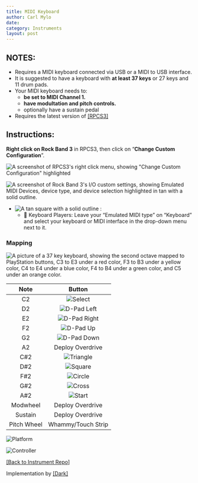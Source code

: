 ```yaml
---
title: MIDI Keyboard
author: Carl Mylo
date: 
category: Instruments
layout: post
---
```


## NOTES:

* Requires a MIDI keyboard connected via USB or a MIDI to USB interface.
* It is suggested to have a keyboard with **at least 37 keys** or 27 keys and 11 drum pads.
* Your MIDI keyboard needs to:
	* **be set to MIDI Channel 1.**
	* **have modultation and pitch controls.**
	* optionally have a sustain pedal
* Requires the latest version of [[RPCS3]](https://rpcs3.net/download)

## Instructions:

**Right click on Rock Band 3** in RPCS3, then click on “**Change Custom Configuration**”.  

![A screenshot of RPCS3's right click menu, showing "Change Custom Configuration" highlighted](https://raw.githubusercontent.com/hmxmilohax/rb3-pc/main/assets/images/cust/rpcs3customconfigchange.png "Change Custom Configuration")

![A screenshot of Rock Band 3's I/O custom settings, showing Emulated MIDI Devices, device type, and device selection highlighted in tan with a solid outline.](https://raw.githubusercontent.com/hmxmilohax/rb3-pc/main/assets/images/cust/iod.png "I/O")
* ![A tan square with a solid outline](https://raw.githubusercontent.com/hmxmilohax/rb3-pc/main/assets/images/cust/smalltan.png "Tan Square") : 
	* 🎹 Keyboard Players: Leave your “Emulated MIDI type” on “Keyboard” and select your keyboard or MIDI interface in the drop-down menu next to it.

### Mapping

![A picture of a 37 key keyboard, showing the second octave mapped to PlayStation buttons, C3 to E3 under a red color, F3 to B3 under a yellow color, C4 to E4 under a blue color, F4 to B4 under a green color, and C5 under an orange color.](https://raw.githubusercontent.com/hmxmilohax/rb3-pc/main/assets/images/midi/keysctrl.png "MIDI Keyboard Reference")

| **Note** | **Button** |
|:--------:|:-------------------:|
| C2 | ![Select](https://raw.githubusercontent.com/hmxmilohax/rb3-pc/main/assets/images/btns/ctrls/ps3/sel.png "Select") |
| D2 | ![D-Pad Left](https://raw.githubusercontent.com/hmxmilohax/rb3-pc/main/assets/images/btns/ctrls/ps3/dl.png "D-Pad Left") |
| E2 | ![D-Pad Right](https://raw.githubusercontent.com/hmxmilohax/rb3-pc/main/assets/images/btns/ctrls/ps3/dr.png "D-Pad Right") |
| F2 | ![D-Pad Up](https://raw.githubusercontent.com/hmxmilohax/rb3-pc/main/assets/images/btns/ctrls/ps3/du.png "D-Pad Up") |
| G2 | ![D-Pad Down](https://raw.githubusercontent.com/hmxmilohax/rb3-pc/main/assets/images/btns/ctrls/ps3/dd.png "D-Pad Down") |
| A2 | Deploy Overdrive |
| C#2 | ![Triangle](https://raw.githubusercontent.com/hmxmilohax/rb3-pc/main/assets/images/btns/ctrls/ps3/t.png "Triangle") |
| D#2 | ![Square](https://raw.githubusercontent.com/hmxmilohax/rb3-pc/main/assets/images/btns/ctrls/ps3/s.png "Square") |
| F#2 | ![Circle](https://raw.githubusercontent.com/hmxmilohax/rb3-pc/main/assets/images/btns/ctrls/ps3/o.png "Circle") |
| G#2 | ![Cross](https://raw.githubusercontent.com/hmxmilohax/rb3-pc/main/assets/images/btns/ctrls/ps3/x.png "Cross") |
| A#2 | ![Start](https://raw.githubusercontent.com/hmxmilohax/rb3-pc/main/assets/images/btns/ctrls/ps3/sta.png "Start") |
| Modwheel | Deploy Overdrive |
| Sustain | Deploy Overdrive |
| Pitch Wheel | Whammy/Touch Strip |

![Platform](https://raw.githubusercontent.com/hmxmilohax/rb3-pc/main/assets/images/instruments/plat/midi.png "Platform") 

![Controller](https://raw.githubusercontent.com/hmxmilohax/rb3-pc/main/assets/images/instruments/cont/midikeyscontroller.png "Controller") 

[[Back to Instrument Repo]](https://hmxmilohax.github.io/rb3-pc/english/instrumentrepo/#instrument-list)

Implementation by [[Dark]](https://dark.ski/)